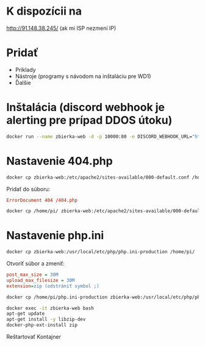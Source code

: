 # K dispozícii na
http://91.148.38.245/ (ak mi ISP nezmení IP)

# Pridať
- Príklady
- Nástroje (programy s návodom na inštaláciu pre WD1)
- Ďalšie

# Inštalácia (discord webhook je alerting pre prípad DDOS útoku)
```bash
docker run --name zbierka-web -d -p 10000:80 -e DISCORD_WEBHOOK_URL="https://your.discord.webhook.url" -e TEACHER_PASSWORD="your_teacher_password" -v /home/pi/zbierka/:/var/www/html php:apache
```

# Nastavenie 404.php
```bash
docker cp zbierka-web:/etc/apache2/sites-available/000-default.conf /home/pi/
```
Pridať do súboru:
```conf
ErrorDocument 404 /404.php
```
```bash
docker cp /home/pi/ zbierka-web:/etc/apache2/sites-available/000-default.conf
```

# Nastavenie php.ini
```bash
docker cp zbierka-web:/usr/local/etc/php/php.ini-production /home/pi/
```
Otvoriť súbor a zmeniť:
```ini
post_max_size = 30M
upload_max_filesize = 30M
extension=zip (odstrániť symbol ;)
```
```bash
docker cp /home/pi/php.ini-production zbierka-web:/usr/local/etc/php/php.ini
```
```bash
docker exec -it zbierka-web bash
apt-get update
apt-get install -y libzip-dev
docker-php-ext-install zip
```
Reštartovať Kontajner
